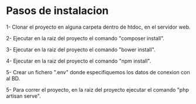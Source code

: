 Pasos de instalacion
======

1- Clonar el proyecto en alguna carpeta dentro de htdoc, en el servidor web.

2- Ejecutar en la raiz del proyecto el comando "composer install".

3- Ejecutar en la raiz del proyecto el comando "bower install".

4- Ejecutar en la raiz del proyecto el comando "npm install".

5- Crear un fichero ".env" donde especifiquemos los datos de conexion con al BD.

5- Para correr el proyecto, en la raiz del proyecto ejecutar el comando "php artisan serve".
